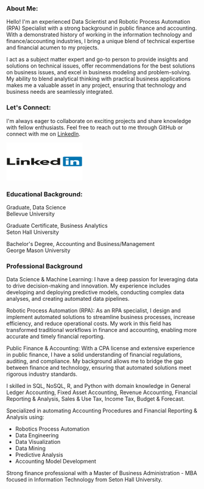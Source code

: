 <!--
**jyubaeng/jyubaeng** is a ✨ _special_ ✨ repository because its `README.md` (this file) appears on your GitHub profile.

Here are some ideas to get you started:

- 🔭 I’m currently working on ...
- 🌱 I’m currently learning ...
- 👯 I’m looking to collaborate on ...
- 🤔 I’m looking for help with ...
- 💬 Ask me about ...
- 📫 How to reach me: ...
- 😄 Pronouns: ...
- ⚡ Fun fact: ...
-->

### About Me:  

Hello! I'm an experienced Data Scientist and Robotic Process Automation (RPA) Specialist with a strong background in public finance and accounting. With a demonstrated history of working in the information technology and finance/accounting industries, I bring a unique blend of technical expertise and financial acumen to my projects.

I act as a subject matter expert and go-to person to provide insights and solutions on technical issues, offer recommendations for the best solutions on business issues, and excel in business modeling and problem-solving. My ability to blend analytical thinking with practical business applications makes me a valuable asset in any project, ensuring that technology and business needs are seamlessly integrated.

### Let's Connect: 

I'm always eager to collaborate on exciting projects and share knowledge with fellow enthusiasts. Feel free to reach out to me through GitHub or connect with me on [LinkedIn](https://www.linkedin.com/in/jubyung-ha-cpa/).

<a href="https://www.linkedin.com/in/jubyung-ha-cpa/" target="_blank">
  <img src="https://raw.githubusercontent.com/devicons/devicon/master/icons/linkedin/linkedin-original-wordmark.svg" alt="LinkedIn" width="200" height="100">
</a>


### Educational Background:

Graduate, Data Science  
Bellevue University

Graduate Certificate, Business Analytics  
Seton Hall University

Bachelor's Degree, Accounting and Business/Management  
George Mason University






### Professional Background

Data Science & Machine Learning: I have a deep passion for leveraging data to drive decision-making and innovation. My experience includes developing and deploying predictive models, conducting complex data analyses, and creating automated data pipelines.

Robotic Process Automation (RPA): As an RPA specialist, I design and implement automated solutions to streamline business processes, increase efficiency, and reduce operational costs. My work in this field has transformed traditional workflows in finance and accounting, enabling more accurate and timely financial reporting.

Public Finance & Accounting: With a CPA license and extensive experience in public finance, I have a solid understanding of financial regulations, auditing, and compliance. My background allows me to bridge the gap between finance and technology, ensuring that automated solutions meet rigorous industry standards.


I skilled in SQL, NoSQL, R, and Python with domain knowledge in General Ledger Accounting, Fixed Asset Accounting, Revenue Accounting, Financial Reporting & Analysis, Sales & Use Tax, Income Tax, Budget & Forecast.

Specialized in automating Accounting Procedures and Financial Reporting & Analysis using:  

* Robotics Process Automation
* Data Engineering
* Data Visualization
* Data Mining 
* Predictive Analysis 
* Accounting Model Development

Strong finance professional with a Master of Business Administration - MBA focused in Information Technology from Seton Hall University.